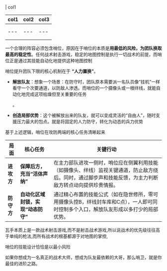 | col1

| col1 | col2 | col3 |
| --- | --- | --- |
|  |  |  |
|  |  |  | | col2 | col3 |
| --- | --- | --- |
|  |  |  |
|  |  |  |“瓦手中有两个极端，一个负责创造奇迹，一个负责防止悲剧。如果你想稳定上分，那个防止悲剧的人，才是你最该了解的。

一个合理的阵容必须包含哨位，原因在于哨位的本质是**用最低的风险，为团队换取最高的稳定性**。任何战术射击游戏，稳定的地图控制是执行一切战术的前提，而哨位正是通过其技能自动化地提供这种地图控制

哨位提升团队下限的核心机制在于 **“人力置换”**。

* **解放队友**：想象一个场景：在防守时，团队原本需要派一名队员像“挂机”一样看守一个次要通道，以防敌人渗透。而哨位的一个摄像头或一根绊线，就能自动化地完成这项枯燥但至关重要的任务
  
  。
* **创造局部优势**：这个被解放出来的队友，就可以变成灵活的“自由人”，随时支援压力最大的包点。就是将固定的人力防守，转化为动态的兵力优势

基于上述逻辑，哨位在攻防两端的核心任务清晰起来

| 局面       | 核心任务                             | 关键行动                                                                                                                                                 |
| ---------- | ------------------------------------ | -------------------------------------------------------------------------------------------------------------------------------------------------------- |
| **进攻方** | **保障后方，充当“活体声纳”**       | 在主力部队进攻一侧时，哨位应在侧翼利用技能（如摄像头、绊线）监视关键通道，防止敌方绕后。同时，通过脚步声和技能反馈，为主力判断敌方转点动向提供珍贵情报。 |
| **防守方** | **自动化区域封锁，实现“动态防守”** | 通过精心布置的技能公式（如在隐世修所，零可用摄像头控B，绊线封车库和C点），一人即可同时控制多个入口，解放队友形成以多打少的局部优势。                     |

瓦手本质上是一款战术射击游戏,而不是射击战术游戏,所以说战术的优先级往往高于单纯的枪法,而所有战术的根基都源于对地图的掌控,

哨位的技能设计恰恰是以最小风险

如果你想成为一名真正的战术大师，想成为队友最依赖的大哥，那么哨卫，就是你最佳的进阶之路。

